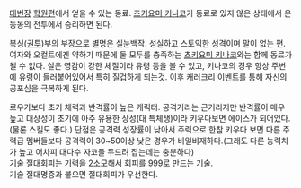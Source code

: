 [대번장](%EB%8C%80%EB%B2%88%EC%9E%A5.md)
[학원편](%ED%95%99%EC%9B%90%ED%8E%B8.md)에서 얻을 수 있는 동료. [츠키요미 키나코](%EC%B8%A0%ED%82%A4%EC%9A%94%EB%AF%B8%20%ED%82%A4%EB%82%98%EC%BD%94.md)가 동료로 있지 않은 상태에서
운동동의 전투에서 승리하면 된다.

복싱([권투](%EA%B6%8C%ED%88%AC.md))부의 부장으로 별명은 실눈백작. 성실하고 스토익한 성격이며 말이 없는 편.
여자와 오컬트에겐 약하기 때문에 둘 모두를 충족하는 [츠키요미 키나코](%EC%B8%A0%ED%82%A4%EC%9A%94%EB%AF%B8%20%ED%82%A4%EB%82%98%EC%BD%94.md)와는 함께 동료가 될 수 없다. 실은 영감이 강한 체질이라 유령 등을 볼 수
있고, 키나코의 경우 항상 주변에 유령이 들러붙어있어서 특히 질겁하게 되는것. 이후 캐러크리 이벤트를 통해 자신의 공포심을 극복하게 된다.

로우가보다 초기 체력과 반격률이 높은 캐릭터. 공격거리는 근거리지만 반격률이 매우 높고 대상성이 초기에 아주 유용한 상성(대 특체생)이라
키우다보면 에이스가 되어있다.(물론 스킬도 좋다.) 단점은 공격력 성장률이 낮아서 주력으로 한참 키우다 보면 다른 주력급 멤버들보다 공격력이
30~50이상 낮은 경우가 비일비재하다.(그래도 다른 능력치가 높고 어차피 대다수 자코들 두드려 잡는데는 충분하다)  
기술 절대회피는 기력을 2소모해서 회피를 999로 만드는 기술.  
기술 절대명중과 붙으면 절대회피가 우선한다.

